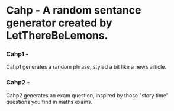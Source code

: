 # Cahp - A random sentance generator created by LetThereBeLemons.
### Cahp1 -
Cahp1 generates a random phrase, styled a bit like a news article.
### Cahp2 - 
Cahp2 generates an exam question, inspired by those "story time" questions you find in maths exams.